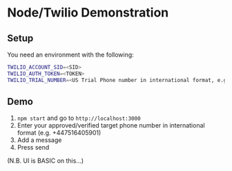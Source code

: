 # Node/Twilio Demonstration


## Setup
You need an environment with the following:
```bash
TWILIO_ACCOUNT_SID=<SID>
TWILIO_AUTH_TOKEN=<TOKEN>
TWILIO_TRIAL_NUMBER=<US Trial Phone number in international format, e.g. "+12057281700">
```

## Demo
1. `npm start` and go to `http://localhost:3000`
2. Enter your approved/verified target phone number in international format (e.g. +447516405901)
3. Add a message
4. Press send

(N.B. UI is BASIC on this...)